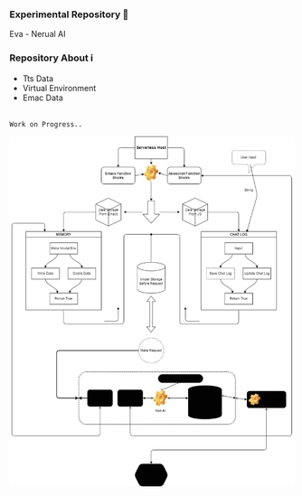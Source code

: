 ### Experimental Repository 🧪

Eva - Nerual AI 

### Repository About ℹ️

- Tts Data
- Virtual Environment
- Emac Data

##

`Work on Progress..`

![](draw.png)